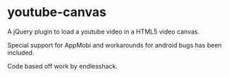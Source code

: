 youtube-canvas
==============

A jQuery plugin to load a youtube video in a HTML5 video canvas. 

Special support for AppMobi and workarounds for android bugs has been included.

Code based off work by endlesshack.

